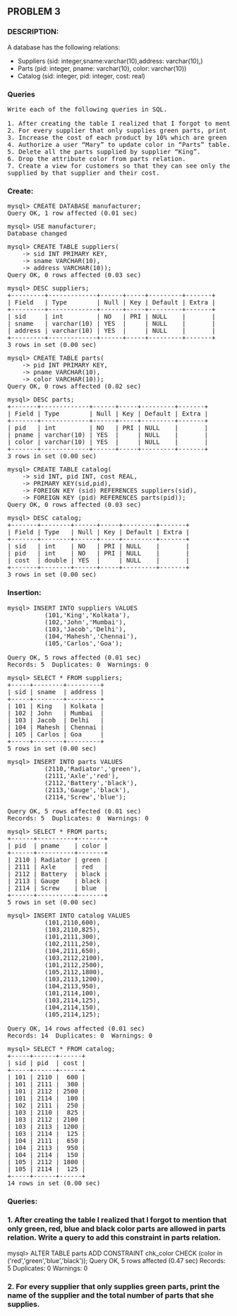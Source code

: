 ## PROBLEM 3
### DESCRIPTION:
A database has the following relations:

* Suppliers (sid: integer,sname:varchar(10),address: varchar(10),)
* Parts (pid: integer, pname: varchar(10), color: varchar(10))
* Catalog (sid: integer, pid: integer, cost: real)
 
 
### Queries

<pre>Write each of the following queries in SQL.
 
1. After creating the table I realized that I forgot to mention that only green, red, blue and black color parts are allowed in parts relation. Write a query to add this constraint in parts relation.
2. For every supplier that only supplies green parts, print the name of the supplier and the total number of parts that she supplies.
3. Increase the cost of each product by 10% which are green in color and are supplied by supplier = “John”.
4. Authorize a user “Mary” to update color in “Parts” table. She can also pass the authorization to other users.
5. Delete all the parts supplied by supplier “King”.
6. Drop the attribute color from parts relation.
7. Create a view for customers so that they can see only the supplier names, the name of parts 
supplied by that supplier and their cost.
</pre>

### Create:
<pre>
mysql> CREATE DATABASE manufacturer;
Query OK, 1 row affected (0.01 sec)
</pre>
<pre>
mysql> USE manufacturer;
Database changed
</pre>
<pre>
mysql> CREATE TABLE suppliers(
    -> sid INT PRIMARY KEY, 
    -> sname VARCHAR(10), 
    -> address VARCHAR(10));
Query OK, 0 rows affected (0.03 sec)
</pre>
<pre>
mysql> DESC suppliers;
+---------+-------------+------+-----+---------+-------+
| Field   | Type        | Null | Key | Default | Extra |
+---------+-------------+------+-----+---------+-------+
| sid     | int         | NO   | PRI | NULL    |       |
| sname   | varchar(10) | YES  |     | NULL    |       |
| address | varchar(10) | YES  |     | NULL    |       |
+---------+-------------+------+-----+---------+-------+
3 rows in set (0.00 sec)
</pre>
<pre>
mysql> CREATE TABLE parts(
    -> pid INT PRIMARY KEY, 
    -> pname VARCHAR(10), 
    -> color VARCHAR(10));
Query OK, 0 rows affected (0.02 sec)
</pre>
<pre>
mysql> DESC parts;
+-------+-------------+------+-----+---------+-------+
| Field | Type        | Null | Key | Default | Extra |
+-------+-------------+------+-----+---------+-------+
| pid   | int         | NO   | PRI | NULL    |       |
| pname | varchar(10) | YES  |     | NULL    |       |
| color | varchar(10) | YES  |     | NULL    |       |
+-------+-------------+------+-----+---------+-------+
3 rows in set (0.00 sec)
</pre>
<pre>
mysql> CREATE TABLE catalog(
    -> sid INT, pid INT, cost REAL, 
    -> PRIMARY KEY(sid,pid),
    -> FOREIGN KEY (sid) REFERENCES suppliers(sid),
    -> FOREIGN KEY (pid) REFERENCES parts(pid));
Query OK, 0 rows affected (0.03 sec)
</pre>
<pre>
mysql> DESC catalog;
+-------+--------+------+-----+---------+-------+
| Field | Type   | Null | Key | Default | Extra |
+-------+--------+------+-----+---------+-------+
| sid   | int    | NO   | PRI | NULL    |       |
| pid   | int    | NO   | PRI | NULL    |       |
| cost  | double | YES  |     | NULL    |       |
+-------+--------+------+-----+---------+-------+
3 rows in set (0.00 sec)
</pre>

### Insertion:

<pre>
mysql> INSERT INTO suppliers VALUES
          (101,'King','Kolkata'),
          (102,'John','Mumbai'),
          (103,'Jacob','Delhi'),
          (104,'Mahesh','Chennai'),
          (105,'Carlos','Goa');

Query OK, 5 rows affected (0.01 sec)
Records: 5  Duplicates: 0  Warnings: 0
</pre>
<pre>
mysql> SELECT * FROM suppliers;
+-----+--------+---------+
| sid | sname  | address |
+-----+--------+---------+
| 101 | King   | Kolkata |
| 102 | John   | Mumbai  |
| 103 | Jacob  | Delhi   |
| 104 | Mahesh | Chennai |
| 105 | Carlos | Goa     |
+-----+--------+---------+
5 rows in set (0.00 sec)
</pre>
<pre>
mysql> INSERT INTO parts VALUES
          (2110,'Radiator','green'),
          (2111,'Axle','red'),
          (2112,'Battery','black'),
          (2113,'Gauge','black'),
          (2114,'Screw','blue');

Query OK, 5 rows affected (0.01 sec)
Records: 5  Duplicates: 0  Warnings: 0
</pre>
<pre>
mysql> SELECT * FROM parts;
+------+----------+-------+
| pid  | pname    | color |
+------+----------+-------+
| 2110 | Radiator | green |
| 2111 | Axle     | red   |
| 2112 | Battery  | black |
| 2113 | Gauge    | black |
| 2114 | Screw    | blue  |
+------+----------+-------+
5 rows in set (0.00 sec)
</pre>
<pre>
mysql> INSERT INTO catalog VALUES
          (101,2110,600),
          (103,2110,825),
          (101,2111,300),
          (102,2111,250),
          (104,2111,650),
          (103,2112,2100),
          (101,2112,2500),
          (105,2112,1800),
          (103,2113,1200),
          (104,2113,950),
          (101,2114,100),
          (103,2114,125),
          (104,2114,150),
          (105,2114,125);

Query OK, 14 rows affected (0.01 sec)
Records: 14  Duplicates: 0  Warnings: 0
</pre>
<pre>
mysql> SELECT * FROM catalog;
+-----+------+------+
| sid | pid  | cost |
+-----+------+------+
| 101 | 2110 |  600 |
| 101 | 2111 |  300 |
| 101 | 2112 | 2500 |
| 101 | 2114 |  100 |
| 102 | 2111 |  250 |
| 103 | 2110 |  825 |
| 103 | 2112 | 2100 |
| 103 | 2113 | 1200 |
| 103 | 2114 |  125 |
| 104 | 2111 |  650 |
| 104 | 2113 |  950 |
| 104 | 2114 |  150 |
| 105 | 2112 | 1800 |
| 105 | 2114 |  125 |
+-----+------+------+
14 rows in set (0.00 sec)
</pre>


### Queries:
### 1. After creating the table I realized that I forgot to mention that only green, red, blue and black color parts are allowed in parts relation. Write a query to add this constraint in parts relation.

mysql> ALTER TABLE parts ADD CONSTRAINT chk_color CHECK (color in ('red','green','blue','black'));
Query OK, 5 rows affected (0.47 sec)
Records: 5  Duplicates: 0  Warnings: 0

### 2. For every supplier that only supplies green parts, print the name of the supplier and the total number of parts that she supplies.
